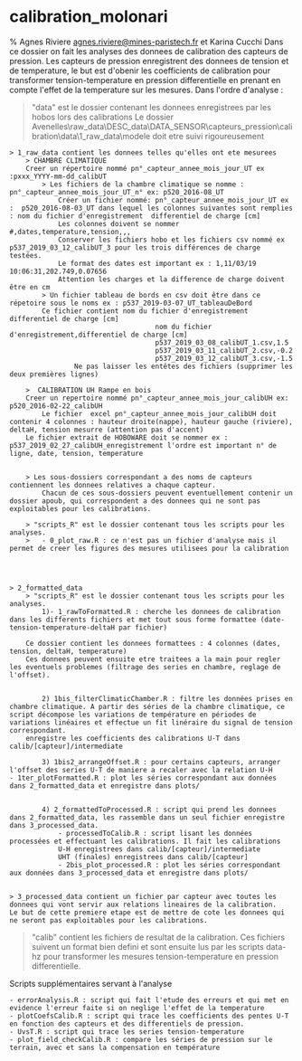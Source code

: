 # calibration_molonari
% Agnes Riviere agnes.riviere@mines-paristech.fr et Karina Cucchi
﻿Dans ce dossier on fait les analyses des donnees de calibration des capteurs de pression. Les capteurs de pression enregistrent des donnees de tension et de temperature, le but est d'obenir les coefficients de calibration pour transformer tension-temperature en pression differentielle en prenant en compte l'effet de la temperature sur les mesures.
Dans l'ordre d'analyse :

> "data" est le dossier contenant les donnees enregistrees par les hobos lors des calibrations
Le dossier Avenelles\raw_data\DESC_data\DATA_SENSOR\capteurs_pression\calibration\data\1_raw_data\modele doit etre suivi rigoureusement

	> 1_raw_data contient les donnees telles qu'elles ont ete mesurees
		> CHAMBRE CLIMATIQUE
		Creer un répertoire nommé pn°_capteur_annee_mois_jour_UT ex :pxxx_YYYY-mm-dd_calibUT
			> Les fichiers de la chambre climatique se nomme : pn°_capteur_annee_mois_jour_UT_n° ex: p520_2016-08_UT
				Créer un fichier nommé: pn°_capteur_annee_mois_jour_UT ex :  p520_2016-08-03_UT dans lequel les colonnes suivantes sont remplies : nom du fichier d'enregistrement	differentiel de charge [cm]
				Les colonnes doivent se nommer #,dates,temperature,tension,,,
				Conserver les fichiers hobo et les fichiers csv nommé ex p537_2019_03_12_calibUT_3 pour les trois différences de charge testées.
				Le format des dates est important ex : 1,11/03/19 10:06:31,202.749,0.07656
				Attention les charges et la difference de charge doivent être en cm
			> Un fichier tableau de bords en csv doit être dans ce répetoire sous le noms ex : p537_2019-03-07_UT_tableauDeBord
			Ce fichier contient nom du fichier d'enregistrement	differentiel de charge [cm]
										nom du fichier d'enregistrement,differentiel de charge [cm]
										p537_2019_03_08_calibUT_1.csv,1.5
										p537_2019_03_11_calibUT_2.csv,-0.2
										p537_2019_03_12_calibUT_3.csv,-1.5
					Ne pas laisser les entêtes des fichiers (supprimer les deux premières lignes)

		>  CALIBRATION UH Rampe en bois
		Creer un repertoire nommé pn°_capteur_annee_mois_jour_calibUH ex:  p520_2016-02-22_calibUH
			Le fichier 	excel pn°_capteur_annee_mois_jour_calibUH doit contenir 4 colonnes : hauteur droite(nappe), hauteur gauche (riviere), deltaH, tension mesurre (attention pas d'accent)
	    Le fichier extrait de HOBOWARE doit se nommer ex : p537_2019_02_27_calibUH_enregistrement l'ordre est important n° de ligne, date, tension, temperature		
			
			
		> Les sous-dossiers correspondant a des noms de capteurs contiennent les donnees relatives a chaque capteur.
			Chacun de ces sous-dossiers peuvent eventuellement contenir un dossier apoub, qui correspondent a des donnees qui ne sont pas exploitables pour les calibrations.
			
		> "scripts_R" est le dossier contenant tous les scripts pour les analyses.	
		>	- 0_plot_raw.R : ce n'est pas un fichier d'analyse mais il permet de creer les figures des mesures utilisees pour la calibration	




	> 2_formatted_data
		> "scripts_R" est le dossier contenant tous les scripts pour les analyses.	
			1)- 1_rawToFormatted.R : cherche les donnees de calibration dans les differents fichiers et met tout sous forme formattee (date-tension-temperature-deltaH par fichier)
		
		Ce dossier contient les donnees formattees : 4 colonnes (dates, tension, deltaH, temperature)
		Ces donnees peuvent ensuite etre traitees a la main pour regler les eventuels problemes (filtrage des series en chambre, reglage de l'offset).


			2) 1bis_filterClimaticChamber.R : filtre les données prises en chambre climatique. A partir des séries de la chambre climatique, ce script décompose les variations de température en périodes de variations linéaires et effectue un fit linéraire du signal de tension correspondant.
		enregistre les coefficients des calibrations U-T dans calib/[capteur]/intermediate
	
			3) 1bis2_arrangeOffset.R : pour certains capteurs, arranger l'offset des series U-T de maniere a recaler avec la relation U-H
	- 1ter_plotFormatted.R : plot les séries correspondant aux données dans 2_formatted_data et enregistre dans plots/
	
	
			4) 2_formattedToProcessed.R : script qui prend les donnees dans 2_formatted_data, les rassemble dans un seul fichier enregistre dans 3_processed_data.
				- processedToCalib.R : script lisant les données processées et effectuant les calibrations. Il fait les calibrations 
				U-H enregistrees dans calib/[capteur]/intermediate
				UHT (finales) enregistrees dans calib/[capteur]
				- 2bis_plot_processed.R : plot les séries correspondant aux données dans 3_processed_data et enregistre dans plots/
	
	
	> 3_processed_data contient un fichier par capteur avec toutes les donnees qui vont servir aux relations lineaires de la calibration.
	Le but de cette premiere etape est de mettre de cote les donnees qui ne seront pas exploitables pour les calibrations.

	

> "calib" contient les fichiers de resultat de la calibration. Ces fichiers suivent un format bien defini et sont ensuite lus par les scripts data-hz pour transformer les mesures tension-temperature en pression differentielle.







Scripts supplémentaires servant à l'analyse

	- errorAnalysis.R : script qui fait l'etude des erreurs et qui met en evidence l'erreur faite si on neglige l'effet de la temperature
	- plotCoefsCalib.R : script qui trace les coefficients des pentes U-T en fonction des capteurs et des differentiels de pression.	
	- UvsT.R : script qui trace les series tension-temperature
	- plot_field_checkCalib.R : compare les séries de pression sur le terrain, avec et sans la compensation en température
	
